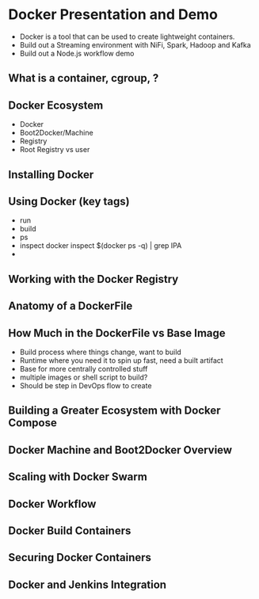 # Docker Presentation and Demo
- Docker is a tool that can be used to create lightweight containers.
- Build out a Streaming environment with NiFi, Spark, Hadoop and Kafka
- Build out a Node.js workflow demo

## What is a container, cgroup, ?
## Docker Ecosystem
- Docker
- Boot2Docker/Machine
- Registry
- Root Registry vs user
## Installing Docker
## Using Docker (key tags)
- run
- build
- ps
- inspect docker inspect $(docker ps -q) | grep IPA
- 
## Working with the Docker Registry
## Anatomy of a DockerFile
## How Much in the DockerFile vs Base Image
- Build process where things change, want to build
- Runtime where you need it to spin up fast, need a built artifact
- Base for more centrally controlled stuff
- multiple images or shell script to build?
- Should be step in DevOps flow to create
## Building a Greater Ecosystem with Docker Compose
## Docker Machine and Boot2Docker Overview
## Scaling with Docker Swarm
## Docker Workflow
## Docker Build Containers
## Securing Docker Containers
## Docker and Jenkins Integration
